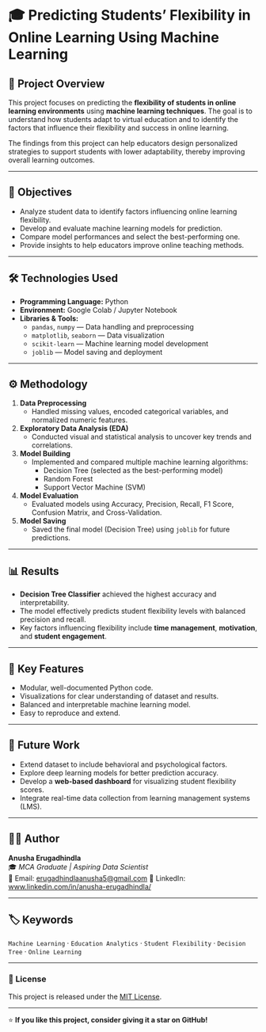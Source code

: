 # 🎓 Predicting Students’ Flexibility in Online Learning Using Machine Learning

## 📘 Project Overview
This project focuses on predicting the **flexibility of students in online learning environments** using **machine learning techniques**. The goal is to understand how students adapt to virtual education and to identify the factors that influence their flexibility and success in online learning.

The findings from this project can help educators design personalized strategies to support students with lower adaptability, thereby improving overall learning outcomes.

---

## 🧠 Objectives
- Analyze student data to identify factors influencing online learning flexibility.  
- Develop and evaluate machine learning models for prediction.  
- Compare model performances and select the best-performing one.  
- Provide insights to help educators improve online teaching methods.  

---

## 🛠️ Technologies Used
- **Programming Language:** Python  
- **Environment:** Google Colab / Jupyter Notebook  
- **Libraries & Tools:**  
  - `pandas`, `numpy` — Data handling and preprocessing  
  - `matplotlib`, `seaborn` — Data visualization  
  - `scikit-learn` — Machine learning model development  
  - `joblib` — Model saving and deployment  

---

## ⚙️ Methodology
1. **Data Preprocessing**  
   - Handled missing values, encoded categorical variables, and normalized numeric features.  
2. **Exploratory Data Analysis (EDA)**  
   - Conducted visual and statistical analysis to uncover key trends and correlations.  
3. **Model Building**  
   - Implemented and compared multiple machine learning algorithms:  
     - Decision Tree (selected as the best-performing model)  
     - Random Forest  
     - Support Vector Machine (SVM)  
4. **Model Evaluation**  
   - Evaluated models using Accuracy, Precision, Recall, F1 Score, Confusion Matrix, and Cross-Validation.  
5. **Model Saving**  
   - Saved the final model (Decision Tree) using `joblib` for future predictions.  

---

## 📊 Results
- **Decision Tree Classifier** achieved the highest accuracy and interpretability.  
- The model effectively predicts student flexibility levels with balanced precision and recall.  
- Key factors influencing flexibility include **time management**, **motivation**, and **student engagement**.  

---

## 🧩 Key Features
- Modular, well-documented Python code.  
- Visualizations for clear understanding of dataset and results.  
- Balanced and interpretable machine learning model.  
- Easy to reproduce and extend.  

---

## 🚀 Future Work
- Extend dataset to include behavioral and psychological factors.  
- Explore deep learning models for better prediction accuracy.  
- Develop a **web-based dashboard** for visualizing student flexibility scores.  
- Integrate real-time data collection from learning management systems (LMS).  

---

## 👩‍💻 Author
**Anusha Erugadhindla**  
🎓 *MCA Graduate | Aspiring Data Scientist*  
📧 Email: erugadhindlaanusha5@gmail.com 
💼 LinkedIn: www.linkedin.com/in/anusha-erugadhindla/

---

## 🏷️ Keywords
`Machine Learning` · `Education Analytics` · `Student Flexibility` · `Decision Tree` · `Online Learning`

---

### 🧾 License
This project is released under the [MIT License](LICENSE).

---

⭐ **If you like this project, consider giving it a star on GitHub!**

